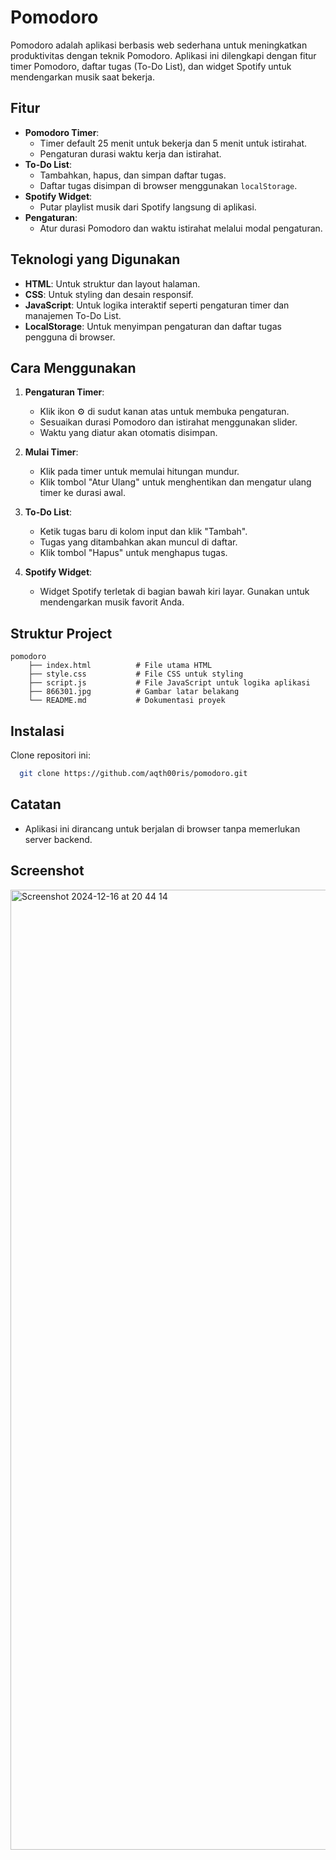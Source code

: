 # Pomodoro 

Pomodoro  adalah aplikasi berbasis web sederhana untuk meningkatkan produktivitas dengan teknik Pomodoro. Aplikasi ini dilengkapi dengan fitur timer Pomodoro, daftar tugas (To-Do List), dan widget Spotify untuk mendengarkan musik saat bekerja.

## Fitur
- **Pomodoro Timer**: 
  - Timer default 25 menit untuk bekerja dan 5 menit untuk istirahat.
  - Pengaturan durasi waktu kerja dan istirahat.
- **To-Do List**: 
  - Tambahkan, hapus, dan simpan daftar tugas.
  - Daftar tugas disimpan di browser menggunakan `localStorage`.
- **Spotify Widget**:
  - Putar playlist musik dari Spotify langsung di aplikasi.
- **Pengaturan**:
  - Atur durasi Pomodoro dan waktu istirahat melalui modal pengaturan.

## Teknologi yang Digunakan
- **HTML**: Untuk struktur dan layout halaman.
- **CSS**: Untuk styling dan desain responsif.
- **JavaScript**: Untuk logika interaktif seperti pengaturan timer dan manajemen To-Do List.
- **LocalStorage**: Untuk menyimpan pengaturan dan daftar tugas pengguna di browser.

## Cara Menggunakan
1. **Pengaturan Timer**:
   - Klik ikon ⚙️ di sudut kanan atas untuk membuka pengaturan.
   - Sesuaikan durasi Pomodoro dan istirahat menggunakan slider.
   - Waktu yang diatur akan otomatis disimpan.

2. **Mulai Timer**:
   - Klik pada timer untuk memulai hitungan mundur.
   - Klik tombol "Atur Ulang" untuk menghentikan dan mengatur ulang timer ke durasi awal.

3. **To-Do List**:
   - Ketik tugas baru di kolom input dan klik "Tambah".
   - Tugas yang ditambahkan akan muncul di daftar.
   - Klik tombol "Hapus" untuk menghapus tugas.

4. **Spotify Widget**:
   - Widget Spotify terletak di bagian bawah kiri layar. Gunakan untuk mendengarkan musik favorit Anda.

## Struktur Project 
```
pomodoro
    ├── index.html          # File utama HTML
    ├── style.css           # File CSS untuk styling
    ├── script.js           # File JavaScript untuk logika aplikasi
    ├── 866301.jpg          # Gambar latar belakang
    └── README.md           # Dokumentasi proyek
```
## Instalasi
Clone repositori ini:
```bash
  git clone https://github.com/aqth00ris/pomodoro.git
```
## Catatan 
 - Aplikasi ini dirancang untuk berjalan di browser tanpa memerlukan server backend.

## Screenshot
<img width="1536" alt="Screenshot 2024-12-16 at 20 44 14" src="https://github.com/user-attachments/assets/700aec50-aa22-42a2-bb3f-5b34a3a7f87b" />
